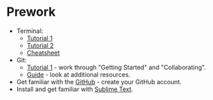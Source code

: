 # Prework

+ Terminal:
  + [Tutorial 1](http://blog.teamtreehouse.com/introduction-to-the-mac-os-x-command-line)
  + [Tutorial 2](http://computers.tutsplus.com/tutorials/navigating-the-terminal-a-gentle-introduction--mac-3855)
  + [Cheatsheet](https://github.com/0nn0/terminal-mac-cheatsheet/wiki/Terminal-Cheatsheet-for-Mac-(-basics-))
+ Git:
  + [Tutorial 1](https://www.atlassian.com/git/tutorials/) - work through "Getting Started" and "Collaborating".
  + [Guide](http://rogerdudler.github.io/git-guide/) - look at additional resources.
+ Get familiar with the [GitHub](https://guides.github.com/activities/hello-world/) - create your GitHub account.
+ Install and get familiar with [Sublime Text](http://www.sublimetext.com).
